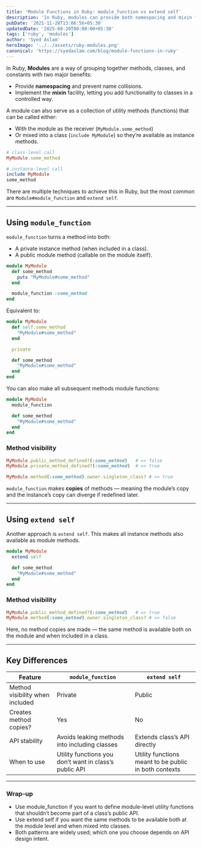 ```yaml
---
title: 'Module Functions in Ruby: module_function vs extend self'
description: 'In Ruby, modules can provide both namespacing and mixin functionality. Learn how to define module-level functions using module_function and extend self, and the differences between them.'
pubDate: '2021-11-28T13:06:56+05:30'
updatedDate: '2025-08-20T00:00:00+05:30'
tags: ['ruby', 'modules']
author: 'Syed Aslam'
heroImage: '../../assets/ruby-modules.png'
canonical: 'https://syedaslam.com/blog/module-functions-in-ruby'
---
```


In Ruby, **Modules** are a way of grouping together methods, classes, and constants with two major benefits:

- Provide **namespacing** and prevent name collisions.
- Implement the **mixin** facility, letting you add functionality to classes in a controlled way.

A module can also serve as a collection of utility methods (functions) that can be called either:

- With the module as the receiver (`MyModule.some_method`)
- Or mixed into a class (`include MyModule`) so they’re available as instance methods.

```ruby
# class-level call
MyModule.some_method

# instance-level call
include MyModule
some_method
```

There are multiple techniques to achieve this in Ruby, but the most common are `Module#module_function` and `extend self`.

---

## Using `module_function`

`module_function` turns a method into both:

- A private instance method (when included in a class).
- A public module method (callable on the module itself).

```ruby
module MyModule
  def some_method
    puts "MyModule#some_method"
  end

  module_function :some_method
end
```

Equivalent to:

```ruby
module MyModule
  def self.some_method
    "MyModule#some_method"
  end

  private

  def some_method
    "MyModule#some_method"
  end
end
```

You can also make all subsequent methods module functions:

```ruby
module MyModule
  module_function

  def some_method
    "MyModule#some_method"
  end
end
```

### Method visibility

```ruby
MyModule.public_method_defined?(:some_method)   # => false
MyModule.private_method_defined?(:some_method)  # => true

MyModule.method(:some_method).owner.singleton_class? # => true
```

`module_function` makes **copies** of methods — meaning the module’s copy and the instance’s copy can diverge if redefined later.

---

## Using `extend self`

Another approach is `extend self`. This makes all instance methods also available as module methods.

```ruby
module MyModule
  extend self

  def some_method
    "MyModule#some_method"
  end
end
```

### Method visibility

```ruby
MyModule.public_method_defined?(:some_method)   # => true
MyModule.method(:some_method).owner.singleton_class? # => false
```

Here, no method copies are made — the same method is available both on the module and when included in a class.

---

## Key Differences

| Feature                         | `module_function`                                      | `extend self`                                         |
| ------------------------------- | ------------------------------------------------------ | ----------------------------------------------------- |
| Method visibility when included | Private                                                | Public                                                |
| Creates method copies?          | Yes                                                    | No                                                    |
| API stability                   | Avoids leaking methods into including classes          | Extends class’s API directly                          |
| When to use                     | Utility functions you don’t want in class’s public API | Utility functions meant to be public in both contexts |

---

### Wrap-up

- Use module_function if you want to define module-level utility functions that shouldn’t become part of a class’s public API.
- Use extend self if you want the same methods to be available both at the module level and when mixed into classes.
- Both patterns are widely used; which one you choose depends on API design intent.
